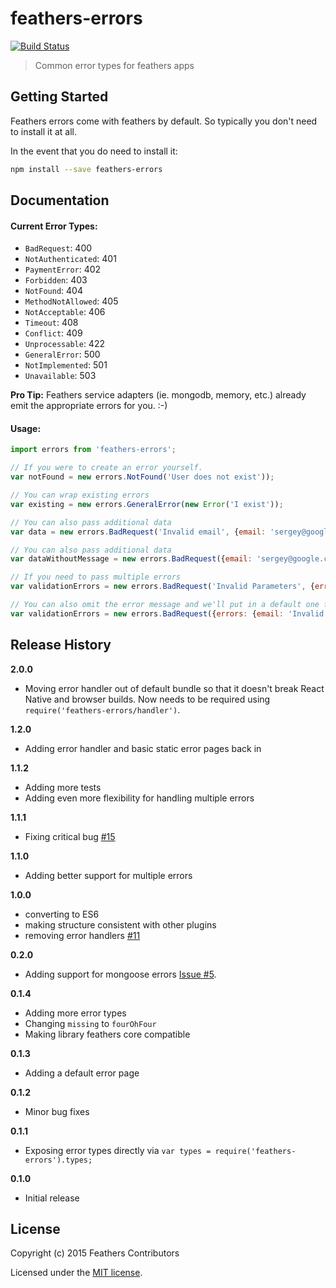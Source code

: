 # feathers-errors

[![Build Status](https://travis-ci.org/feathersjs/feathers-errors.png?branch=master)](https://travis-ci.org/feathersjs/feathers-errors)

> Common error types for feathers apps

## Getting Started

Feathers errors come with feathers by default. So typically you don't need to install it at all.

In the event that you do need to install it:

```bash
npm install --save feathers-errors
```

## Documentation

#### Current Error Types:

* `BadRequest`: 400
* `NotAuthenticated`: 401
* `PaymentError`: 402
* `Forbidden`: 403
* `NotFound`: 404
* `MethodNotAllowed`: 405
* `NotAcceptable`: 406
* `Timeout`: 408
* `Conflict`: 409
* `Unprocessable`: 422
* `GeneralError`: 500
* `NotImplemented`: 501
* `Unavailable`: 503

**Pro Tip:** Feathers service adapters (ie. mongodb, memory, etc.) already emit the appropriate errors for you. :-)

#### Usage:

```js
import errors from 'feathers-errors';

// If you were to create an error yourself.
var notFound = new errors.NotFound('User does not exist'));

// You can wrap existing errors
var existing = new errors.GeneralError(new Error('I exist'));

// You can also pass additional data
var data = new errors.BadRequest('Invalid email', {email: 'sergey@google.com'});

// You can also pass additional data
var dataWithoutMessage = new errors.BadRequest({email: 'sergey@google.com'});

// If you need to pass multiple errors
var validationErrors = new errors.BadRequest('Invalid Parameters', {errors: {email: 'Email already taken'} });

// You can also omit the error message and we'll put in a default one for you
var validationErrors = new errors.BadRequest({errors: {email: 'Invalid Email'} });
```

## Release History
__2.0.0__
- Moving error handler out of default bundle so that it doesn't break React Native and browser builds. Now needs to be required using `require('feathers-errors/handler')`.

__1.2.0__
- Adding error handler and basic static error pages back in

__1.1.2__
- Adding more tests
- Adding even more flexibility for handling multiple errors

__1.1.1__
- Fixing critical bug [#15](https://github.com/feathersjs/feathers-errors/issues/15)

__1.1.0__
- Adding better support for multiple errors

__1.0.0__
 - converting to ES6
 - making structure consistent with other plugins
 - removing error handlers [#11](https://github.com/feathersjs/feathers-errors/issues/11)

__0.2.0__

- Adding support for mongoose errors [Issue #5](https://github.com/feathersjs/feathers-errors/issues/5).

__0.1.4__

- Adding more error types
- Changing `missing` to `fourOhFour`
- Making library feathers core compatible

__0.1.3__

- Adding a default error page

__0.1.2__

- Minor bug fixes

__0.1.1__

- Exposing error types directly via `var types = require('feathers-errors').types;`

__0.1.0__

- Initial release

## License

Copyright (c) 2015 Feathers Contributors

Licensed under the [MIT license](LICENSE).
